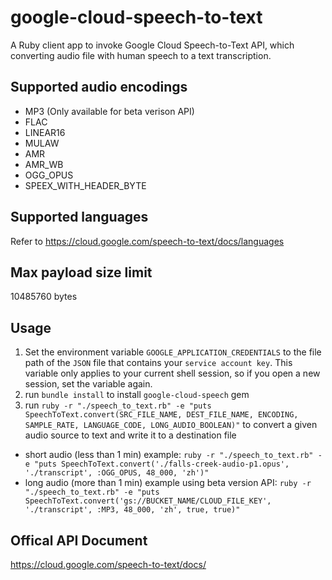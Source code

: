 # google-cloud-speech-to-text
A Ruby client app to invoke Google Cloud Speech-to-Text API, which converting audio file with human speech to a text transcription.

## Supported audio encodings
- MP3 (Only available for beta verison API)
- FLAC
- LINEAR16
- MULAW
- AMR
- AMR_WB
- OGG_OPUS
- SPEEX_WITH_HEADER_BYTE

## Supported languages
Refer to https://cloud.google.com/speech-to-text/docs/languages

## Max payload size limit
10485760 bytes

## Usage
1. Set the environment variable `GOOGLE_APPLICATION_CREDENTIALS` to the file path of the `JSON` file that contains your `service account key`. This variable only applies to your current shell session, so if you open a new session, set the variable again.
1. run `bundle install` to install `google-cloud-speech` gem
2. run `ruby -r "./speech_to_text.rb" -e "puts SpeechToText.convert(SRC_FILE_NAME, DEST_FILE_NAME, ENCODING, SAMPLE_RATE, LANGUAGE_CODE, LONG_AUDIO_BOOLEAN)"` to convert a given audio source to text and write it to a destination file
- short audio (less than 1 min) example: `ruby -r "./speech_to_text.rb" -e "puts SpeechToText.convert('./falls-creek-audio-p1.opus', './transcript', :OGG_OPUS, 48_000, 'zh')"`
- long audio (more than 1 min) example using beta version API: `ruby -r "./speech_to_text.rb" -e "puts SpeechToText.convert('gs://BUCKET_NAME/CLOUD_FILE_KEY', './transcript', :MP3, 48_000, 'zh', true, true)"`

## Offical API Document
https://cloud.google.com/speech-to-text/docs/
